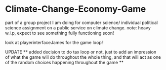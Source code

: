 # Climate-Change-Economy-Game
part of a group project I am doing for computer science/ individual political science assignment on a public service on climate change. note: heavy w.i.p, expect to see something fully functioning soon!

look at playerinterfaceJames for the game loop!

UPDATE ** added decision to do tax loop or not, just to add an impression of what the game will do throughout the whole thing, and that will act as one of the random choices happening throughout the game **
